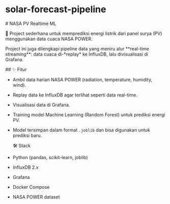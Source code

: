 # solar-forecast-pipeline

\# NASA PV Realtime ML



🚀 Project sederhana untuk memprediksi energi listrik dari panel surya (PV) menggunakan data cuaca NASA POWER.  

Project ini juga dilengkapi pipeline data yang meniru alur \*\*real-time streaming\*\*: data cuaca di-\*replay\* ke InfluxDB, lalu divisualisasi di Grafana.



\## ✨ Fitur

* Ambil data harian NASA POWER (radiation, temperature, humidity, wind).
* Replay data ke InfluxDB agar terlihat seperti data real-time.
* Visualisasi data di Grafana.
* Training model Machine Learning (Random Forest) untuk prediksi energi PV.
* Model tersimpan dalam format `.joblib` dan bisa digunakan untuk prediksi baru.


  🛠️ Stack



* Python (pandas, scikit-learn, joblib)
* InfluxDB 2.x
* Grafana
* Docker Compose
* NASA POWER dataset

